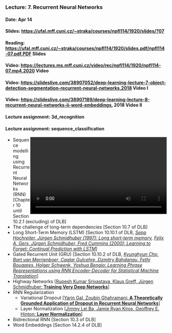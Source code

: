 ### Lecture: 7. Recurrent Neural Networks
#### Date: Apr 14
#### Slides: https://ufal.mff.cuni.cz/~straka/courses/npfl114/1920/slides/?07
#### Reading: https://ufal.mff.cuni.cz/~straka/courses/npfl114/1920/slides.pdf/npfl114-07.pdf,PDF Slides
#### Video: https://lectures.ms.mff.cuni.cz/video/rec/npfl114/1920/npfl114-07.mp4,2020 Video
#### Video: https://slideslive.com/38907052/deep-learning-lecture-7-object-detection-segmentation-recurrent-neural-networks,2018 Video I
#### Video: https://slideslive.com/38907189/deep-learning-lecture-8-recurrent-neural-networks-ii-word-embeddings, 2018 Video II
#### Lecture assignment: 3d_recognition
#### Lecture assignment: sequence_classification

<video width="426" height="240" controls style="float: right">
  <source src="https://lectures.ms.mff.cuni.cz/video/rec/npfl114/1920/npfl114-07.mp4" type="video/mp4">
</video>

- Sequence modelling using Recurrent Neural Networks (RNN) [Chapter 10 until Section 10.2.1 (excluding) of DLB]
- The challenge of long-term dependencies [Section 10.7 of DLB]
- Long Short-Term Memory (LSTM) [Section 10.10.1 of DLB, *[Sepp Hochreiter, Jürgen Schmidhuber (1997): Long short-term memory](http://www.bioinf.jku.at/publications/older/2604.pdf), [Felix A. Gers, Jürgen Schmidhuber, Fred Cummins (2000): Learning to Forget: Continual Prediction with LSTM](ftp://ftp.idsia.ch/pub/juergen/FgGates-NC.pdf)*]
- Gated Recurrent Unit (GRU) [Section 10.10.2 of DLB, *[Kyunghyun Cho, Bart van Merrienboer, Caglar Gulcehre, Dzmitry Bahdanau, Fethi Bougares, Holger Schwenk, Yoshua Bengio: Learning Phrase Representations using RNN Encoder-Decoder for Statistical Machine Translation](https://arxiv.org/abs/1406.1078)*]
- Highway Networks [[Rupesh Kumar Srivastava, Klaus Greff, Jürgen Schmidhuber: **Training Very Deep Networks**](https://arxiv.org/abs/1507.06228)]
- RNN Regularization
  - Variational Dropout [[Yarin Gal, Zoubin Ghahramani: **A Theoretically Grounded Application of Dropout in Recurrent Neural Networks**](https://arxiv.org/abs/1512.05287)]
  - Layer Normalization [[Jimmy Lei Ba, Jamie Ryan Kiros, Geoffrey E. Hinton: **Layer Normalization**](https://arxiv.org/abs/1607.06450)]
- Bidirectional RNN [Section 10.3 of DLB]
- Word Embeddings [Section 14.2.4 of DLB]

<div style="clear: both"></div>
